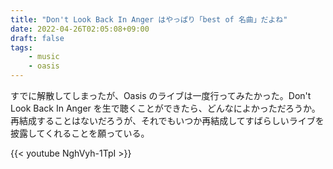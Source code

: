 ```yaml
---
title: "Don't Look Back In Anger はやっぱり「best of 名曲」だよね"
date: 2022-04-26T02:05:08+09:00
draft: false
tags:
    - music
    - oasis
---
```


すでに解散してしまったが、Oasis のライブは一度行ってみたかった。Don't Look Back In Anger を生で聴くことができたら、どんなによかっただろうか。再結成することはないだろうが、それでもいつか再結成してすばらしいライブを披露してくれることを願っている。

{{< youtube NghVyh-1TpI >}}